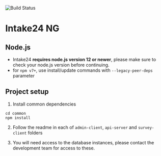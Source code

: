 ![Build Status](https://github.com/MRC-Epid-it24/intake24/workflows/CI/badge.svg)

# Intake24 NG

## Node.js

- Intake24 **requires node.js version 12 or newer**, please make sure to check your node.js version before continuing.
- for `npm v7+`, use install/update commands with `--legacy-peer-deps` parameter

## Project setup

1. Install common dependencies
```
cd common
npm install
```
2. Follow the readme in each of `admin-client`, `api-server` and `survey-client` folders

3. You will need access to the database instances, please contact the development team for access to these.
